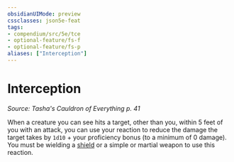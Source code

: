 ```yaml
---
obsidianUIMode: preview
cssclasses: json5e-feat
tags:
- compendium/src/5e/tce
- optional-feature/fs-f
- optional-feature/fs-p
aliases: ["Interception"]
---
```

# Interception
*Source: Tasha's Cauldron of Everything p. 41*  

When a creature you can see hits a target, other than you, within 5 feet of you with an attack, you can use your reaction to reduce the damage the target takes by `1d10` + your proficiency bonus (to a minimum of 0 damage). You must be wielding a [shield](5E2014官方资源/items/shield.md) or a simple or martial weapon to use this reaction.